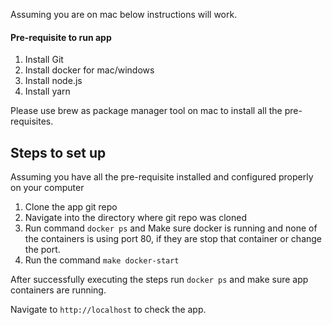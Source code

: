
Assuming you are on mac below instructions will work.

#### Pre-requisite to run app
1) Install Git
2) Install docker for mac/windows
3) Install node.js
4) Install yarn

Please use brew as package manager tool on mac to install all the pre-requisites.

## Steps to set up 
Assuming you have all the pre-requisite installed and configured properly on your computer

1) Clone the app git repo
2) Navigate into the directory where git repo was cloned
3) Run command `docker ps` and Make sure docker is running and none of the containers is using port 80, if they are stop that container or change the port.
4) Run the command `make docker-start`


After successfully executing the steps run `docker ps` and make sure app containers are running. 

Navigate to `http://localhost` to check the app.
